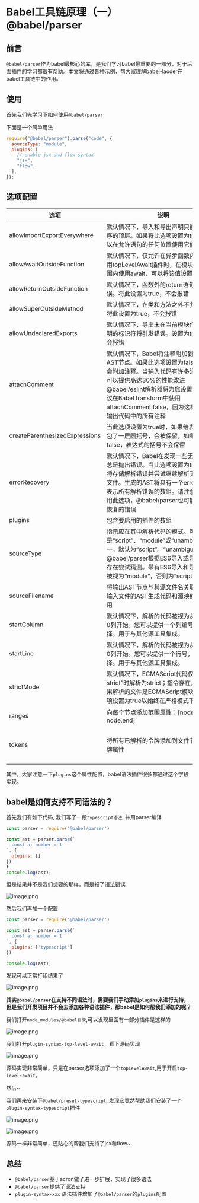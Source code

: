 # Babel工具链原理（一）@babel/parser

## 前言

`@babel/parser`作为babel最核心的库，是我们学习babel最重要的一部分，对于后面插件的学习都很有帮助。本文将通过各种示例，帮大家理解babel-laoder在babel工具链中的作用。

## 使用
首先我们先学习下如何使用`@babel/parser`

下面是一个简单用法
```js
require("@babel/parser").parse("code", {
  sourceType: "module",
  plugins: [
    // enable jsx and flow syntax
    "jsx",
    "flow",
  ],
});
```

## 选项配置

|选项|说明|简介|
|---|---|---|
|allowImportExportEverywhere|默认情况下，导入和导出声明只能出现在程序的顶层。如果将此选项设置为true，则可以在允许语句的任何位置使用它们|允许任何地方写import|
|allowAwaitOutsideFunction|默认情况下，仅允许在异步函数内部或在启用topLevelAwait插件时，在模块的顶级范围内使用await，可以将该值设置为true|允许顶层await|
|allowReturnOutsideFunction|默认情况下，函数外的return语句会引发错误。将此设置为true，不会报错|允许函数外面写return|
|allowSuperOutsideMethod|默认情况下，在类和方法之外不允许使用。将此设置为true，不会报错|允许其他地方写super|
|allowUndeclaredExports|默认情况下，导出未在当前模块作用域中声明的标识符将引发错误。设置为true后将不会报错|允许导出一个未声明的变量|
|attachComment|默认情况下，Babel将注释附加到相邻的AST节点。如果此选项设置为false，则不会附加注释。当输入代码有许多注释时，它可以提供高达30%的性能改进@babel/eslint解析器将为您设置它。不建议在Babel transform中使用attachComment:false，因为这样做会删除输出代码中的所有注释|是否保留注释|
|createParenthesizedExpressions|当此选项设置为true时，如果给表达式节点包了一层圆括号，会被保留，如果设置为false，表达式的括号不会保留|是否保留包裹表达式的圆括号|
|errorRecovery|默认情况下，Babel在发现一些无效代码时总是抛出错误。当此选项设置为true时，它将存储解析错误并尝试继续解析无效的输入文件。生成的AST将具有一个errors属性，表示所有解析错误的数组。请注意，即使启用此选项，@babel/parser也可能抛出不可恢复的错误|是否出现错误后，不停止解析|
|plugins|包含要启用的插件的数组|插件数组|
|sourceType|指示应在其中解析代码的模式。可以是“script”、“module”或“unambiguous”之一。默认为“script”。“unambiguous”将使@babel/parser根据ES6导入或导出语句的存在尝试猜测。带有ES6导入和导出的文件被视为“module”，否则为“script”。|解析代码模式，推荐unambiguous|
|sourceFilename|将输出AST节点与其源文件名关联。从多个输入文件的AST生成代码和源映射时非常有用|ast节点携带当前解析的文件名称|
|startColumn|默认情况下，解析的代码被视为从第1行第0列开始。您可以提供一个列编号，以供选择。用于与其他源工具集成。|可以选择从哪一列开始解析|
|startLine|默认情况下，解析的代码被视为从第1行第0列开始。您可以提供一个行号，以供选择。用于与其他源工具集成。|可以选择从哪一行开始解析|
|strictMode|默认情况下，ECMAScript代码仅在“use strict”时解析为strict；指令存在，或者如果解析的文件是ECMAScript模块。将此选项设置为true以始终在严格模式下解析文件|解析的文件都会加上use strict|
|ranges|向每个节点添加范围属性：[node.start，node.end]|给ast节点添加range|
|tokens|将所有已解析的令牌添加到文件节点上的令牌属性|为File Ast节点上的tokens属性，添加所有token|


其中，大家注意一下`plugins`这个属性配置，babel语法插件很多都通过这个字段实现。




## babel是如何支持不同语法的？

首先我们有如下代码, 我们写了一段`typescript语法`, 并用parser编译

```js
const parser = require('@babel/parser')

const ast = parser.parse(`
  const a: number = 1
`, {
  plugins: []
})
f
console.log(ast);
```

但是结果并不是我们想要的那样，而是报了语法错误

![image.png](https://p3-juejin.byteimg.com/tos-cn-i-k3u1fbpfcp/341db69269124e038ecfddc2c81ea560~tplv-k3u1fbpfcp-watermark.image?)

然后我们再加一个配置

```js
const parser = require('@babel/parser')

const ast = parser.parse(`
  const a: number = 1
`, {
  plugins: ['typescript']
})

console.log(ast);
```

发现可以正常打印结果了

![image.png](https://p6-juejin.byteimg.com/tos-cn-i-k3u1fbpfcp/8c5fe0e0bb214ed1956ca9b8b6f5281e~tplv-k3u1fbpfcp-watermark.image?)

**其实`@babel/parser`在支持不同语法时，需要我们手动添加`plugins`来进行支持，但是我们开发项目并不会去添加各种语法插件，那babel是如何帮我们添加的呢？**

我们打开`node_modules/@babel目录`,可以发现里面有一部分插件是这样的


![image.png](https://p9-juejin.byteimg.com/tos-cn-i-k3u1fbpfcp/20c21fb73df644cf91b32cbc909a439d~tplv-k3u1fbpfcp-watermark.image?)


我们打开`plugin-syntax-top-level-await`，看下源码实现


![image.png](https://p9-juejin.byteimg.com/tos-cn-i-k3u1fbpfcp/1f8d5ced6f6f464690b7bbe123e3a5f5~tplv-k3u1fbpfcp-watermark.image?)


源码实现非常简单，只是在parser选项添加了一个`topLevelAwait`,用于开启`top-level-await`。



然后~

我们再来安装下`@babel/preset-typescript`, 发现它竟然帮助我们安装了一个`plugin-syntax-typescript`插件


![image.png](https://p6-juejin.byteimg.com/tos-cn-i-k3u1fbpfcp/43104f7560004b9d8a0b8dcaee304fff~tplv-k3u1fbpfcp-watermark.image?)



![image.png](https://p9-juejin.byteimg.com/tos-cn-i-k3u1fbpfcp/ab3bde681d5941bdb59dba63ebb95124~tplv-k3u1fbpfcp-watermark.image?)

源码一样非常简单，还贴心的帮我们支持了jsx和flow~


## 总结



+ `@babel/parser`基于acron做了进一步扩展，实现了很多语法
+ `@babel/parser`提供了语法支持
+ `plugin-syntax-xxx` 语法插件增加了`@babel/parser`的`plugins`配置